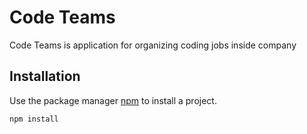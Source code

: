 # Code Teams

Code Teams is application for organizing coding jobs inside company

## Installation

Use the package manager [npm](https://www.npmjs.com/) to install a project.

```bash
npm install
```
